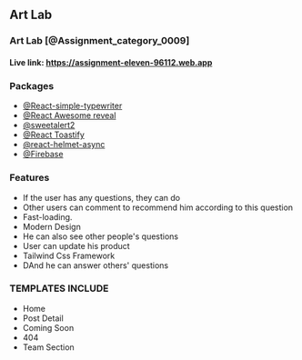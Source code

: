 ## Art Lab
### Art Lab [@Assignment_category_0009]

#### Live link: https://assignment-eleven-96112.web.app

### Packages
- [@React-simple-typewriter](https://www.npmjs.com/package/react-simple-typewriter)
- [@React Awesome reveal](https://www.npmjs.com/package/react-awesome-reveal)
- [@sweetalert2](https://sweetalert2.github.io/)
- [@React Toastify](https://www.npmjs.com/package/react-toastify)
- [@react-helmet-async](https://www.npmjs.com/package/react-helmet-async)
- [@Firebase](https://firebase.google.com)


### Features
- If the user has any questions, they can do 
- Other users can comment to recommend him according to this question
- Fast-loading.
- Modern Design
- He can also see other people's questions
- User can update his product
- Tailwind Css Framework
- DAnd he can answer others' questions

### TEMPLATES INCLUDE
- Home
- Post Detail
- Coming Soon
- 404 
- Team Section
